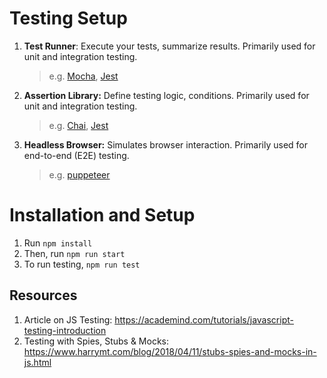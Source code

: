 # Testing Setup
1. **Test Runner**:
Execute your tests, summarize results. Primarily used for unit and integration testing.
    > e.g. [Mocha](https://mochajs.org/), [Jest](https://jestjs.io/)
1. **Assertion Library:**
Define testing logic, conditions. Primarily used for unit and integration testing.
    > e.g. [Chai](https://www.chaijs.com/), [Jest](https://jestjs.io/)
1. **Headless Browser:**
Simulates browser interaction. Primarily used for end-to-end (E2E) testing.
    > e.g. [puppeteer](https://pptr.dev/)


# Installation and Setup
1. Run `npm install`
2. Then, run `npm run start`
3. To run testing, `npm run test`


## Resources
1. Article on JS Testing: https://academind.com/tutorials/javascript-testing-introduction
2. Testing with Spies, Stubs & Mocks: https://www.harrymt.com/blog/2018/04/11/stubs-spies-and-mocks-in-js.html